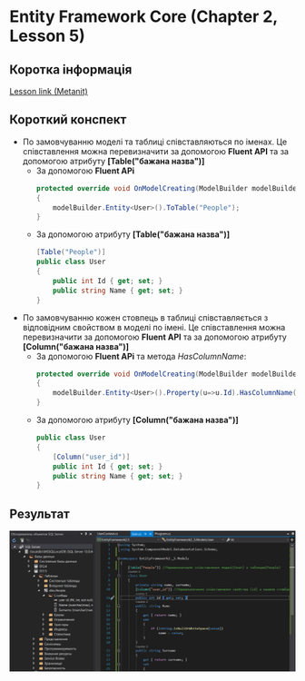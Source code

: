 # Entity Framework Core (Chapter 2, Lesson 5)

## Коротка інформація
[Lesson link (Metanit)](https://metanit.com/sharp/entityframeworkcore/2.6.php)

## Короткий конспект
* По замовчуванню моделі та таблиці співставляються по іменах. Це співставлення можна перевизначити за допомогою **Fluent API** та за допомогою атрибуту **[Table("бажана назва")]**
   * За допомогою **Fluent APi**
        ```csharp
        protected override void OnModelCreating(ModelBuilder modelBuilder)
        {
            modelBuilder.Entity<User>().ToTable("People");
        }
        ```
   * За допомогою атрибуту **[Table("бажана назва")]**
        ```csharp
        [Table("People")]
        public class User
        {
            public int Id { get; set; }
            public string Name { get; set; }
        }
        ```
* По замовчуванню кожен стовпець в таблиці співставляється з відповідним свойством в моделі по імені. Це співставлення можна перевизначити за допомогою **Fluent API**
та за допомогою атрибуту **[Column("бажана назва")]**
   * За допомогою **Fluent APi** та метода *HasColumnName*:
        ```csharp
        protected override void OnModelCreating(ModelBuilder modelBuilder)
        {
            modelBuilder.Entity<User>().Property(u=>u.Id).HasColumnName("user_id");
        }
        ```
   * За допомогою атрибуту **[Column("бажана назва")]**
        ```csharp
        public class User
        {       
            [Column("user_id")]
            public int Id { get; set; }
            public string Name { get; set; }
        }
        ```
## Результат
![alt text](https://github.com/rochoMonsta/Entity-Framework-Core/blob/master/Chapter%202/EntityFramework2.5/EntityFramework2.5(result).PNG)
